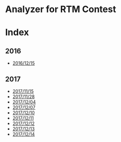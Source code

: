 Analyzer for RTM Contest
=========================

# Index

## 2016
* [2016/12/15](2016/report_20161215.md)

## 2017
* [2017/11/15](2017/report_20171114.md)
* [2017/11/28](2017/report_20171128.md)
* [2017/12/04](2017/report_20171204.md)
* [2017/12/07](2017/report_20171207.md)
* [2017/12/10](2017/report_20171210.md)
* [2017/12/11](2017/report_20171211.md)
* [2017/12/12](2017/report_20171212.md)
* [2017/12/13](2017/report_20171213.md)
* [2017/12/14](2017/report_20171214.md)
